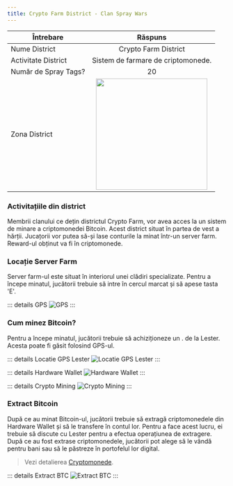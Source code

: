 ```yaml
---
title: Crypto Farm District - Clan Spray Wars
---
```


| Întrebare   | Răspuns |
| ----------- | :-----------: |
| Nume District | Crypto Farm District |
| Activitate District | Sistem de farmare de criptomonede. |
| Număr de Spray Tags? | 20 |
| Zona District | <Image src="https://i.imgur.com/2gZ0oML.png" width="256" label="Vestul hărții" /> |

###  Activitațiile din district

Membrii clanului ce dețin districtul Crypto Farm, vor avea acces la un sistem de minare a criptomonedei Bitcoin. Acest district situat în partea de vest a hărții. Jucațorii vor putea să-și lase conturile la minat într-un server farm. Reward-ul obținut va fi în criptomonede.

###  Locație Server Farm

Server farm-ul este situat în interiorul unei clădiri specializate. Pentru a începe minatul, jucătorii trebuie să intre în cercul marcat și să apese tasta 'E'.

::: details GPS
  <Image src="/assets/images/clans/spray-wars/districts/crypto-farm/GPS.gif" alt="GPS" />
:::

### Cum minez Bitcoin?

Pentru a începe minatul, jucătorii trebuie să achiziționeze un <InventoryItem itemKey="hardware_wallet" width="64" />. de la Lester. Acesta poate fi găsit folosind GPS-ul.

::: details Locatie GPS Lester
  <Image src="/assets/images/clans/spray-wars/lester/GPS.gif" alt="Locatie GPS Lester" />
:::

::: details Hardware Wallet
  <Image src="/assets/images/clans/spray-wars/lester/hardware-wallet.gif" alt="Hardware Wallet" />
:::

::: details Crypto Mining
  <Image src="/assets/images/clans/spray-wars/districts/crypto-farm/bitcoin-mining.gif" alt="Crypto Mining" />
:::

###  Extract Bitcoin

După ce au minat Bitcoin-ul, jucătorii trebuie să extragă criptomonedele din Hardware Wallet și să le transfere în contul lor. Pentru a face acest lucru, ei trebuie să discute cu Lester pentru a efectua operațiunea de extragere. După ce au fost extrase criptomonedele, jucătorii pot alege să le vândă pentru bani sau să le păstreze în portofelul lor digital.
> Vezi detalierea [Cryptomonede](../../../economy/crypto.md).

::: details Extract BTC
  <Image src="/assets/images/clans/spray-wars/lester/extract-crypto.gif" alt="Extract BTC" />
:::

